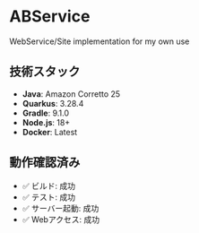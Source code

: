 # ABService

WebService/Site implementation for my own use

## 技術スタック

- **Java**: Amazon Corretto 25
- **Quarkus**: 3.28.4
- **Gradle**: 9.1.0
- **Node.js**: 18+
- **Docker**: Latest

## 動作確認済み

- ✅ ビルド: 成功
- ✅ テスト: 成功
- ✅ サーバー起動: 成功
- ✅ Webアクセス: 成功
